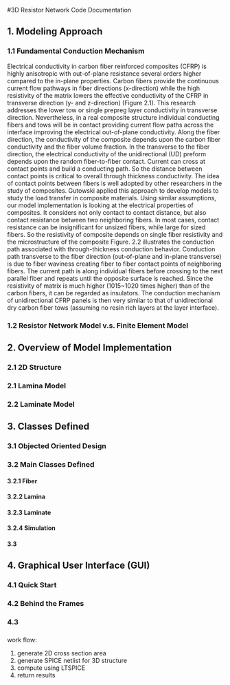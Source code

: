 #3D Resistor Network Code Documentation 

## 1. Modeling Approach
### 1.1 	Fundamental Conduction Mechanism
Electrical conductivity in carbon fiber reinforced composites (CFRP) is highly anisotropic with out-of-plane resistance several orders higher compared to the in-plane properties.  Carbon fibers provide the continuous current flow pathways in fiber directions (x-direction) while the high resistivity of the matrix lowers the effective conductivity of the CFRP in transverse direction (y- and z-direction) (Figure 2.1).  This research addresses the lower tow or single prepreg layer conductivity in transverse direction.
Nevertheless, in a real composite structure individual conducting fibers and tows will be in contact providing current flow paths across the interface improving the electrical out-of-plane conductivity. Along the fiber direction, the conductivity of the composite depends upon the carbon fiber conductivity and the fiber volume fraction. In the transverse to the fiber direction, the electrical conductivity of the unidirectional (UD) preform depends upon the random fiber-to-fiber contact. Current can cross at contact points and build a conducting path. So the distance between contact points is critical to overall through thickness conductivity.
The idea of contact points between fibers is well adopted by other researchers in the study of composites. Gutowski applied this approach to develop models to study the load transfer in composite materials. Using similar assumptions, our model implementation is looking at the electrical properties of composites. It considers not only contact to contact distance, but also contact resistance between two neighboring fibers. In most cases, contact resistance can be insignificant for unsized fibers, while large for sized fibers. So the resistivity of composite depends on single fiber resistivity and the microstructure of the composite
Figure. 2.2 illustrates the conduction path associated with through-thickness conduction behavior. Conduction path transverse to the fiber direction (out-of-plane and in-plane transverse) is due to fiber waviness creating fiber to fiber contact points of neighboring fibers. The current path is along individual fibers before crossing to the next parallel fiber and repeats until the opposite surface is reached. Since the resistivity of matrix is much higher (1015~1020 times higher) than of the carbon fibers, it can be regarded as insulators. The conduction mechanism of unidirectional CFRP panels is then very similar to that of unidirectional dry carbon fiber tows (assuming no resin rich layers at the layer interface). 
### 1.2 Resistor Network Model v.s. Finite Element Model



## 2. Overview of Model Implementation
### 2.1 2D Structure
### 2.1 Lamina Model

### 2.2 Laminate Model

### 

## 3. Classes Defined
### 3.1 Objected Oriented Design
### 3.2 Main Classes Defined
#### 3.2.1 Fiber
#### 3.2.2 Lamina
#### 3.2.3 Laminate
#### 3.2.4 Simulation
#### 3.3

## 4. Graphical User Interface (GUI)
### 4.1 Quick Start

### 4.2 Behind the Frames



### 4.3

###


work flow:
1. generate 2D cross section area
2. generate SPICE netlist for 3D structure
3. compute using LTSPICE
4. return results


